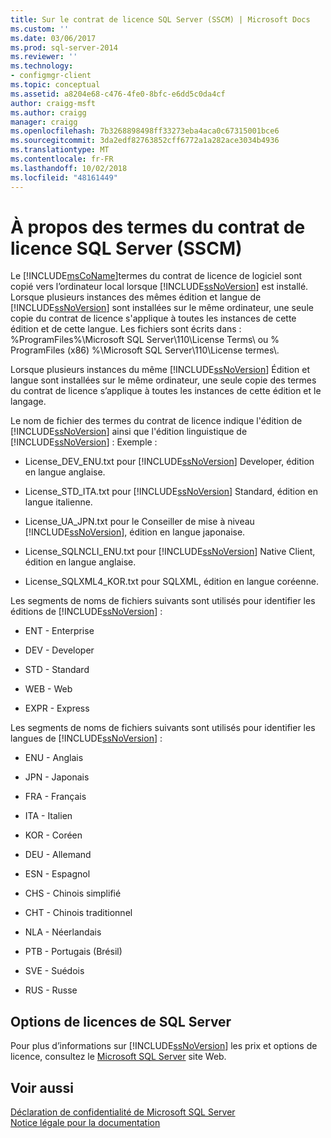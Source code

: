 ```yaml
---
title: Sur le contrat de licence SQL Server (SSCM) | Microsoft Docs
ms.custom: ''
ms.date: 03/06/2017
ms.prod: sql-server-2014
ms.reviewer: ''
ms.technology:
- configmgr-client
ms.topic: conceptual
ms.assetid: a8204e68-c476-4fe0-8bfc-e6dd5c0da4cf
author: craigg-msft
ms.author: craigg
manager: craigg
ms.openlocfilehash: 7b3268898498ff33273eba4aca0c67315001bce6
ms.sourcegitcommit: 3da2edf82763852cff6772a1a282ace3034b4936
ms.translationtype: MT
ms.contentlocale: fr-FR
ms.lasthandoff: 10/02/2018
ms.locfileid: "48161449"
---
```

# <a name="about-the-sql-server-license-terms-sscm"></a>À propos des termes du contrat de licence SQL Server (SSCM)
  Le [!INCLUDE[msCoName](../../includes/msconame-md.md)]termes du contrat de licence de logiciel sont copié vers l’ordinateur local lorsque [!INCLUDE[ssNoVersion](../../includes/ssnoversion-md.md)] est installé. Lorsque plusieurs instances des mêmes édition et langue de [!INCLUDE[ssNoVersion](../../includes/ssnoversion-md.md)] sont installées sur le même ordinateur, une seule copie du contrat de licence s'applique à toutes les instances de cette édition et de cette langue. Les fichiers sont écrits dans : %ProgramFiles%\Microsoft SQL Server\110\License Terms\ ou % ProgramFiles (x86) %\Microsoft SQL Server\110\License termes\\.  
  
 Lorsque plusieurs instances du même [!INCLUDE[ssNoVersion](../../includes/ssnoversion-md.md)] Édition et langue sont installées sur le même ordinateur, une seule copie des termes du contrat de licence s’applique à toutes les instances de cette édition et le langage.  
  
 Le nom de fichier des termes du contrat de licence indique l'édition de [!INCLUDE[ssNoVersion](../../includes/ssnoversion-md.md)] ainsi que l'édition linguistique de [!INCLUDE[ssNoVersion](../../includes/ssnoversion-md.md)] : Exemple :  
  
-   License_DEV_ENU.txt pour [!INCLUDE[ssNoVersion](../../includes/ssnoversion-md.md)] Developer, édition en langue anglaise.  
  
-   License_STD_ITA.txt pour [!INCLUDE[ssNoVersion](../../includes/ssnoversion-md.md)] Standard, édition en langue italienne.  
  
-   License_UA_JPN.txt pour le Conseiller de mise à niveau [!INCLUDE[ssNoVersion](../../includes/ssnoversion-md.md)], édition en langue japonaise.  
  
-   License_SQLNCLI_ENU.txt pour [!INCLUDE[ssNoVersion](../../includes/ssnoversion-md.md)] Native Client, édition en langue anglaise.  
  
-   License_SQLXML4_KOR.txt pour SQLXML, édition en langue coréenne.  
  
 Les segments de noms de fichiers suivants sont utilisés pour identifier les éditions de [!INCLUDE[ssNoVersion](../../includes/ssnoversion-md.md)] :  
  
-   ENT - Enterprise  
  
-   DEV - Developer  
  
-   STD - Standard  
  
-   WEB - Web  
  
-   EXPR - Express  
  
 Les segments de noms de fichiers suivants sont utilisés pour identifier les langues de [!INCLUDE[ssNoVersion](../../includes/ssnoversion-md.md)] :  
  
-   ENU - Anglais  
  
-   JPN - Japonais  
  
-   FRA - Français  
  
-   ITA - Italien  
  
-   KOR - Coréen  
  
-   DEU - Allemand  
  
-   ESN - Espagnol  
  
-   CHS - Chinois simplifié  
  
-   CHT - Chinois traditionnel  
  
-   NLA - Néerlandais  
  
-   PTB - Portugais (Brésil)  
  
-   SVE - Suédois  
  
-   RUS - Russe  
  
## <a name="sql-server-licensing-options"></a>Options de licences de SQL Server  
 Pour plus d’informations sur [!INCLUDE[ssNoVersion](../../includes/ssnoversion-md.md)] les prix et options de licence, consultez le [Microsoft SQL Server](http://go.microsoft.com/fwlink/?LinkId=190955) site Web.  
  
## <a name="see-also"></a>Voir aussi  
 [Déclaration de confidentialité de Microsoft SQL Server](../../../2014/getting-started/microsoft-sql-server-privacy-statement.md)   
 [Notice légale pour la documentation](../../../2014/getting-started/legal-notice-for-documentation.md)  
  
  
